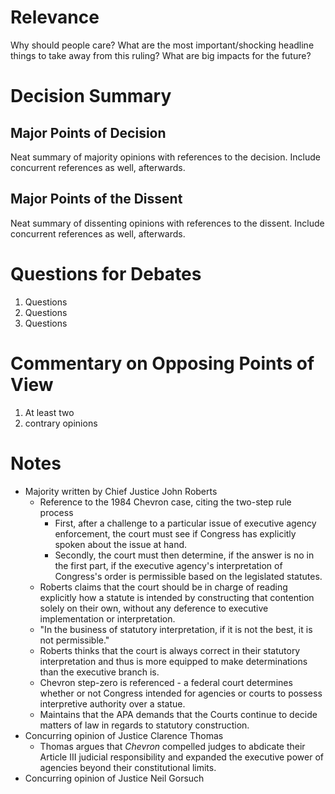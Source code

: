 # Relevance
Why should people care? What are the most important/shocking headline things to take away from this ruling? What are big impacts for the future?
# Decision Summary
## Major Points of Decision
Neat summary of majority opinions with references to the decision. Include concurrent references as well, afterwards.
## Major Points of the Dissent
Neat summary of dissenting opinions with references to the dissent. Include concurrent references as well, afterwards.
# Questions for Debates
1. Questions
2. Questions
3. Questions
# Commentary on Opposing Points of View
1. At least two
2. contrary opinions
# Notes
- Majority written by Chief Justice John Roberts
	- Reference to the 1984 Chevron case, citing the two-step rule process
		- First, after a challenge to a particular issue of executive agency enforcement, the court must see if Congress has explicitly spoken about the issue at hand.
		- Secondly, the court must then determine, if the answer is no in the first part, if the executive agency's interpretation of Congress's order is permissible based on the legislated statutes.
	- Roberts claims that the court should be in charge of reading explicitly how a statute is intended by constructing that contention solely on their own, without any deference to executive implementation or interpretation.
	- "In the business of statutory interpretation, if it is not the best, it is not permissible."
	- Roberts thinks that the court is always correct in their statutory interpretation and thus is more equipped to make determinations than the executive branch is.
	- Chevron step-zero is referenced - a federal court determines whether or not Congress intended for agencies or courts to possess interpretive authority over a statue.
	- Maintains that the APA demands that the Courts continue to decide matters of law in regards to statutory construction.
- Concurring opinion of Justice Clarence Thomas
	- Thomas argues that *Chevron* compelled judges to abdicate their Article III judicial responsibility and expanded the executive power of agencies beyond their constitutional limits.
- Concurring opinion of Justice Neil Gorsuch